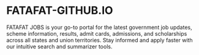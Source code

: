 # FATAFAT-GITHUB.IO
FATAFAT JOBS is your go-to portal for the latest government job updates, scheme information, results, admit cards, admissions, and scholarships across all states and union territories. Stay informed and apply faster with our intuitive search and summarizer tools.
